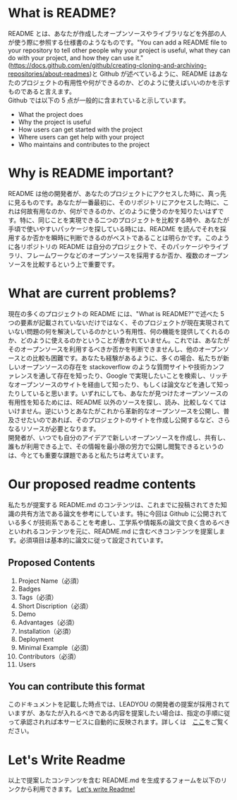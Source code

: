 # What is README?

README とは、あなたが作成したオープンソースやライブラリなどを外部の人が使う際に参照する仕様書のようなものです。"You can add a README file to your repository to tell other people why your project is useful, what they can do with your project, and how they can use it."(https://docs.github.com/en/github/creating-cloning-and-archiving-repositories/about-readmes)と Github が述べているように、README はあなたのプロジェクトの有用性や何ができるのか、どのように使えばいいのかを示すものであると言えます。  
Github では以下の 5 点が一般的に含まれていると示しています。

- What the project does
- Why the project is useful
- How users can get started with the project
- Where users can get help with your project
- Who maintains and contributes to the project

# Why is README important?

README は他の開発者が、あなたのプロジェクトにアクセスした時に、真っ先に見るものです。あなたが一番最初に、そのリポジトリにアクセスした時に、これは何故有用なのか、何ができるのか、どのように使うのかを知りたいはずです。特に、同じことを実現できる二つのプロジェクトを比較する時や、あなたが手頃で使いやすいパッケージを探している時には、README を読んでそれを採用するか否かを瞬時に判断できるのがベストであることは明らかです。このように各リポジトリの README は自分のプロジェクトで、そのパッケージやライブラリ、フレームワークなどのオープンソースを採用するか否か、複数のオープンソースを比較するという上で重要です。

# What are current problems?

現在の多くのプロジェクトの README には、"What is README?"で述べた 5 つの要素が記載されていないだけではなく、そのプロジェクトが現在実現されていない問題の何を解決しているのかという有用性、何の機能を提供してくれるのか、どのように使えるのかということが書かれていません。これでは、あなたがそのオープンソースを利用するべきか否かを判断できませんし、他のオープンソースとの比較も困難です。あなたも経験があるように、多くの場合、私たちが新しいオープンソースの存在を stackoverflow のような質問サイトや技術カンファレンスを通して存在を知ったり、Google で実現したいことを検索し、リッチなオープンソースのサイトを経由して知ったり、もしくは論文などを通して知ったりしていると思います。いずれにしても、あなたが見つけたオープンソースの有用性を知るためには、README 以外のソースを探し、読み、比較しなくてはいけません。逆にいうとあなたがこれから革新的なオープンソースを公開し、普及させたいのであれば、そのプロジェクトのサイトを作成し公開するなど、さらなるリソースが必要となります。  
開発者が、いつでも自分のアイデアで新しいオープンソースを作成し、共有し、誰もが利用できる上で、その情報を最小限の労力で公開し閲覧できるというのは、今とても重要な課題であると私たちは考えています。

# Our proposed readme contents

私たちが提案する README.md のコンテンツは、これまでに投稿されてきた知識の共有方法である論文を参考にしています。特に今回は Github に公開されている多くが技術系であることを考慮し、工学系や情報系の論文で良く含めるべきといわれるコンテンツを元に、README.md に含むべきコンテンツを提案します。必須項目は基本的に論文に従って設定されています。

## Proposed Contents

1. Project Name（必須）
2. Badges
3. Tags（必須）
4. Short Discription（必須）
5. Demo
6. Advantages（必須）
7. Installation（必須）
8. Deployment
9. Minimal Example（必須）
10. Contributors（必須）
11. Users

## You can contribute this format

このドキュメントを記載した時点では、LEADYOU の開発者の提案が採用されていますが、あなたが入れるべきである内容を提案したい場合は、指定の手順に従って承認されれば本サービスに自動的に反映されます。詳しくは　[ここ](https://hacknock.com)をご覧ください。

# Let's Write Readme

以上で提案したコンテンツを含む README.md を生成するフォームを以下のリンクから利用できます。
[Let's write Readme!](https://pullreq.me/how-to-make-readme)
